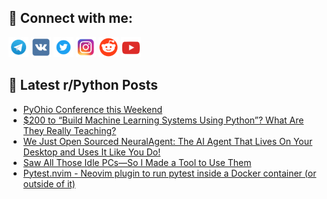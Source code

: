 ## 🔎 Connect with me:
[<img src="https://github.com/bullbesh/bullbesh/blob/main/images/Telegram.png" width="32" height="32" />](https://t.me/bullbesh)
[<img src="https://github.com/bullbesh/bullbesh/blob/main/images/VK.png" width="32" height="32" />](https://vk.com/bullbesh)
[<img src="https://github.com/bullbesh/bullbesh/blob/main/images/Twitter.png" width="32" height="32" />](https://twitter.com/bullbesh1)
[<img src="https://github.com/bullbesh/bullbesh/blob/main/images/Instagram.png" width="32" height="32" />](https://www.instagram.com/bullbesh)
[<img src="https://github.com/bullbesh/bullbesh/blob/main/images/Reddit.png" width="32" height="32" />](https://www.reddit.com/user/bullbesh)
[<img src="https://github.com/bullbesh/bullbesh/blob/main/images/YouTube.png" width="32" height="32" />](https://www.youtube.com/channel/UCtfjRs6uzgq5mfm8S06WTcg)

## 📕 Latest r/Python Posts
<!-- BLOG-POST-LIST:START -->
- [PyOhio Conference this Weekend](https://www.reddit.com/r/Python/comments/1m8z7yq/pyohio_conference_this_weekend/)
- [$200 to “Build Machine Learning Systems Using Python”? What Are They Really Teaching?](https://www.reddit.com/r/Python/comments/1m8xaqz/200_to_build_machine_learning_systems_using/)
- [We Just Open Sourced NeuralAgent: The AI Agent That Lives On Your Desktop and Uses It Like You Do!](https://www.reddit.com/r/Python/comments/1m8wpw2/we_just_open_sourced_neuralagent_the_ai_agent/)
- [Saw All Those Idle PCs—So I Made a Tool to Use Them](https://www.reddit.com/r/Python/comments/1m8tdi1/saw_all_those_idle_pcsso_i_made_a_tool_to_use_them/)
- [Pytest.nvim - Neovim plugin to run pytest inside a Docker container &lpar;or outside of it&rpar;](https://www.reddit.com/r/Python/comments/1m8pbus/pytestnvim_neovim_plugin_to_run_pytest_inside_a/)
<!-- BLOG-POST-LIST:END -->
